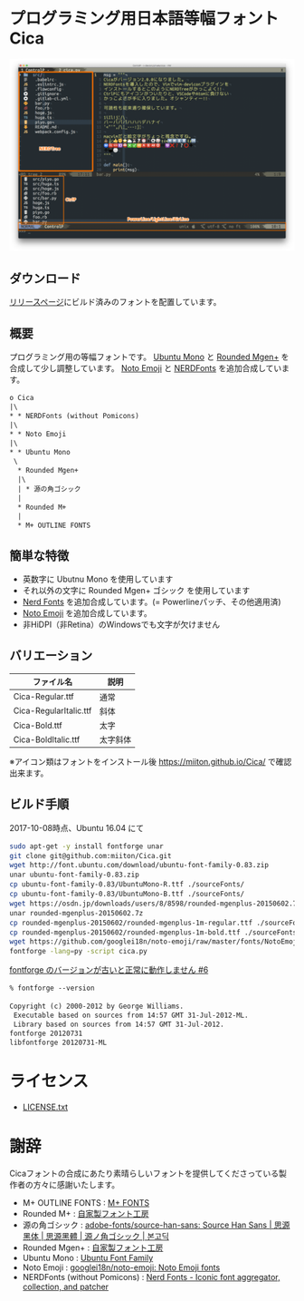 # プログラミング用日本語等幅フォント Cica

![on MacVim](screenshots/ss1.png)

## ダウンロード

[リリースページ](https://github.com/miiton/Cica/releases/latest)にビルド済みのフォントを配置しています。

## 概要

プログラミング用の等幅フォントです。
[Ubuntu Mono](http://font.ubuntu.com/) と
[Rounded Mgen+](http://jikasei.me/font/rounded-mgenplus/) を合成して少し調整しています。
[Noto Emoji](https://www.google.com/get/noto/) と
[NERDFonts](https://github.com/ryanoasis/nerd-fonts) を追加合成しています。

```
o Cica
|\
* * NERDFonts (without Pomicons)
|\
* * Noto Emoji
|\
* * Ubuntu Mono
 \
  * Rounded Mgen+
  |\
  | * 源の角ゴシック
  |
  * Rounded M+
  |
  * M+ OUTLINE FONTS
```

## 簡単な特徴

- 英数字に Ubutnu Mono を使用しています
- それ以外の文字に Rounded Mgen+ ゴシック を使用しています
- [Nerd Fonts](https://github.com/ryanoasis/nerd-fonts) を追加合成しています。(= Powerlineパッチ、その他適用済)
- [Noto Emoji](https://www.google.com/get/noto/) を追加合成しています。
- 非HiDPI（非Retina）のWindowsでも文字が欠けません


## バリエーション

| ファイル名             | 説明     |
| ----                   | ----     |
| Cica-Regular.ttf       | 通常     |
| Cica-RegularItalic.ttf | 斜体     |
| Cica-Bold.ttf          | 太字     |
| Cica-BoldItalic.ttf    | 太字斜体 |

※アイコン類はフォントをインストール後 [https:\/\/miiton.github.io\/Cica\/](https://miiton.github.io/Cica/) で確認出来ます。

## ビルド手順

2017-10-08時点、Ubuntu 16.04 にて

```sh
sudo apt-get -y install fontforge unar
git clone git@github.com:miiton/Cica.git
wget http://font.ubuntu.com/download/ubuntu-font-family-0.83.zip
unar ubuntu-font-family-0.83.zip
cp ubuntu-font-family-0.83/UbuntuMono-R.ttf ./sourceFonts/
cp ubuntu-font-family-0.83/UbuntuMono-B.ttf ./sourceFonts/
wget https://osdn.jp/downloads/users/8/8598/rounded-mgenplus-20150602.7z
unar rounded-mgenplus-20150602.7z
cp rounded-mgenplus-20150602/rounded-mgenplus-1m-regular.ttf ./sourceFonts
cp rounded-mgenplus-20150602/rounded-mgenplus-1m-bold.ttf ./sourceFonts
wget https://github.com/googlei18n/noto-emoji/raw/master/fonts/NotoEmoji-Regular.ttf -O sourceFonts/NotoEmoji-Regular.ttf
fontforge -lang=py -script cica.py
```

[fontforge のバージョンが古いと正常に動作しません #6](https://github.com/miiton/Cica/issues/6)

```
% fontforge --version

Copyright (c) 2000-2012 by George Williams.
 Executable based on sources from 14:57 GMT 31-Jul-2012-ML.
 Library based on sources from 14:57 GMT 31-Jul-2012.
fontforge 20120731
libfontforge 20120731-ML
```


# ライセンス

* [LICENSE.txt](LICENSE.txt)

# 謝辞

Cicaフォントの合成にあたり素晴らしいフォントを提供してくださっている製作者の方々に感謝いたします。

- M+ OUTLINE FONTS : [M\+ FONTS](https://mplus-fonts.osdn.jp/)
- Rounded M+ : [自家製フォント工房](http://jikasei.me/)
- 源の角ゴシック : [adobe\-fonts/source\-han\-sans: Source Han Sans \| 思源黑体 \| 思源黑體 \| 源ノ角ゴシック \| 본고딕](https://github.com/adobe-fonts/source-han-sans)
- Rounded Mgen+ : [自家製フォント工房](http://jikasei.me/)
- Ubuntu Mono : [Ubuntu Font Family](http://font.ubuntu.com/)
- Noto Emoji : [googlei18n/noto\-emoji: Noto Emoji fonts](https://github.com/googlei18n/noto-emoji)
- NERDFonts (without Pomicons) : [Nerd Fonts \- Iconic font aggregator, collection, and patcher](https://nerdfonts.com/)

